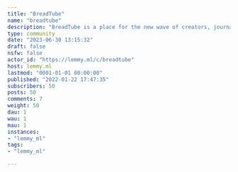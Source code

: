 ```yaml
---
title: "BreadTube" 
name: "breadtube"
description: "BreadTube is a place for the new wave of creators, journalists and artists making high-quality content that goes against the prevailing winds of the internet.Politics, History, Economics, Science, Media Analysis, Free Speech, Film Criticism, Philosophy, Anarchism, Communism - anything on YouTube that is well researched and thoughtful is welcome here. "
type: community
date: "2023-06-30 13:15:32"
draft: false
nsfw: false
actor_id: "https://lemmy.ml/c/breadtube"
host: lemmy.ml
lastmod: "0001-01-01 00:00:00"
published: "2022-01-22 17:47:35"
subscribers: 50
posts: 50
comments: 7
weight: 50
dau: 1
wau: 1
mau: 1
instances:
- "lemmy_ml"
tags: 
- "lemmy_ml"

---
```

